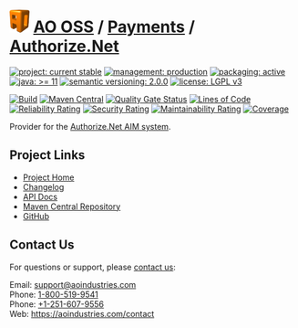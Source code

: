 # [<img src="ao-logo.png" alt="AO Logo" width="35" height="40">](https://github.com/ao-apps) [AO OSS](https://github.com/ao-apps/ao-oss) / [Payments](https://github.com/ao-apps/ao-payments) / [Authorize.Net](https://github.com/ao-apps/ao-payments-authorizeNet)

[![project: current stable](https://oss.aoapps.com/ao-badges/project-current-stable.svg)](https://aoindustries.com/life-cycle#project-current-stable)
[![management: production](https://oss.aoapps.com/ao-badges/management-production.svg)](https://aoindustries.com/life-cycle#management-production)
[![packaging: active](https://oss.aoapps.com/ao-badges/packaging-active.svg)](https://aoindustries.com/life-cycle#packaging-active)  
[![java: &gt;= 11](https://oss.aoapps.com/ao-badges/java-11.svg)](https://docs.oracle.com/en/java/javase/11/)
[![semantic versioning: 2.0.0](https://oss.aoapps.com/ao-badges/semver-2.0.0.svg)](http://semver.org/spec/v2.0.0.html)
[![license: LGPL v3](https://oss.aoapps.com/ao-badges/license-lgpl-3.0.svg)](https://www.gnu.org/licenses/lgpl-3.0)

[![Build](https://github.com/ao-apps/ao-payments-authorizeNet/workflows/Build/badge.svg?branch=master)](https://github.com/ao-apps/ao-payments-authorizeNet/actions?query=workflow%3ABuild)
[![Maven Central](https://maven-badges.herokuapp.com/maven-central/com.aoapps/ao-payments-authorizeNet/badge.svg)](https://maven-badges.herokuapp.com/maven-central/com.aoapps/ao-payments-authorizeNet)
[![Quality Gate Status](https://sonarcloud.io/api/project_badges/measure?branch=master&project=com.aoapps%3Aao-payments-authorizeNet&metric=alert_status)](https://sonarcloud.io/dashboard?branch=master&id=com.aoapps%3Aao-payments-authorizeNet)
[![Lines of Code](https://sonarcloud.io/api/project_badges/measure?branch=master&project=com.aoapps%3Aao-payments-authorizeNet&metric=ncloc)](https://sonarcloud.io/component_measures?branch=master&id=com.aoapps%3Aao-payments-authorizeNet&metric=ncloc)  
[![Reliability Rating](https://sonarcloud.io/api/project_badges/measure?branch=master&project=com.aoapps%3Aao-payments-authorizeNet&metric=reliability_rating)](https://sonarcloud.io/component_measures?branch=master&id=com.aoapps%3Aao-payments-authorizeNet&metric=Reliability)
[![Security Rating](https://sonarcloud.io/api/project_badges/measure?branch=master&project=com.aoapps%3Aao-payments-authorizeNet&metric=security_rating)](https://sonarcloud.io/component_measures?branch=master&id=com.aoapps%3Aao-payments-authorizeNet&metric=Security)
[![Maintainability Rating](https://sonarcloud.io/api/project_badges/measure?branch=master&project=com.aoapps%3Aao-payments-authorizeNet&metric=sqale_rating)](https://sonarcloud.io/component_measures?branch=master&id=com.aoapps%3Aao-payments-authorizeNet&metric=Maintainability)
[![Coverage](https://sonarcloud.io/api/project_badges/measure?branch=master&project=com.aoapps%3Aao-payments-authorizeNet&metric=coverage)](https://sonarcloud.io/component_measures?branch=master&id=com.aoapps%3Aao-payments-authorizeNet&metric=Coverage)

Provider for the [Authorize.Net AIM system](https://www.authorize.net/).

## Project Links
* [Project Home](https://oss.aoapps.com/payments/authorizeNet/)
* [Changelog](https://oss.aoapps.com/payments/authorizeNet/changelog)
* [API Docs](https://oss.aoapps.com/payments/authorizeNet/apidocs/)
* [Maven Central Repository](https://central.sonatype.com/search?namespace=com.aoapps&q=a%3Aao-payments-authorizeNet)
* [GitHub](https://github.com/ao-apps/ao-payments-authorizeNet)

## Contact Us
For questions or support, please [contact us](https://aoindustries.com/contact):

Email: [support@aoindustries.com](mailto:support@aoindustries.com)  
Phone: [1-800-519-9541](tel:1-800-519-9541)  
Phone: [+1-251-607-9556](tel:+1-251-607-9556)  
Web: https://aoindustries.com/contact
